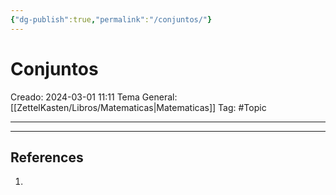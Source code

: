 ```yaml
---
{"dg-publish":true,"permalink":"/conjuntos/"}
---
```



# Conjuntos
Creado: 2024-03-01 11:11
Tema General:[[ZettelKasten/Libros/Matematicas\|Matematicas]]
Tag: #Topic 


___

___
## References
1.